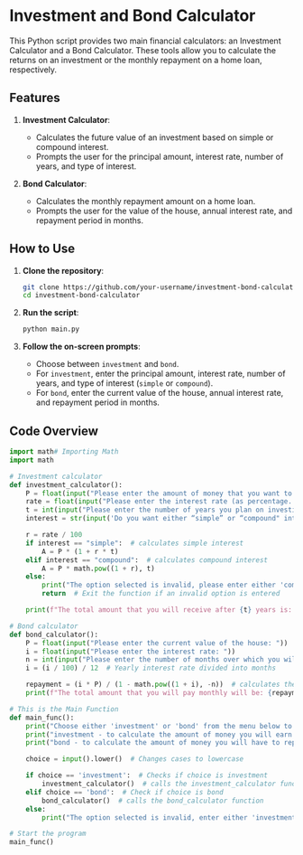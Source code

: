 
# Investment and Bond Calculator

This Python script provides two main financial calculators: an Investment Calculator and a Bond Calculator. These tools allow you to calculate the returns on an investment or the monthly repayment on a home loan, respectively.

## Features

1. **Investment Calculator**:
    - Calculates the future value of an investment based on simple or compound interest.
    - Prompts the user for the principal amount, interest rate, number of years, and type of interest.

2. **Bond Calculator**:
    - Calculates the monthly repayment amount on a home loan.
    - Prompts the user for the value of the house, annual interest rate, and repayment period in months.

## How to Use

1. **Clone the repository**:
    ```bash
    git clone https://github.com/your-username/investment-bond-calculator.git
    cd investment-bond-calculator
    ```

2. **Run the script**:
    ```bash
    python main.py
    ```

3. **Follow the on-screen prompts**:
    - Choose between `investment` and `bond`.
    - For `investment`, enter the principal amount, interest rate, number of years, and type of interest (`simple` or `compound`).
    - For `bond`, enter the current value of the house, annual interest rate, and repayment period in months.

## Code Overview

```python
import math# Importing Math
import math

# Investment calculator
def investment_calculator():
    P = float(input("Please enter the amount of money that you want to deposit / invest: "))  # ‘P’ is the amount that the user deposits.
    rate = float(input("Please enter the interest rate (as percentage. NB! only enter the number): "))  # ‘r’ is the interest entered divided by 100, e.g. if 8% is entered, then r is 0.08.
    t = int(input("Please enter the number of years you plan on investing for: "))  # ‘t’ is the number of years that the money is being invested for.
    interest = str(input('Do you want either “simple” or “compound" interest? ')).lower()

    r = rate / 100
    if interest == "simple":  # calculates simple interest
        A = P * (1 + r * t)
    elif interest == "compound":  # calculates compound interest
        A = P * math.pow((1 + r), t)
    else:
        print("The option selected is invalid, please enter either 'compound' or 'simple'")
        return  # Exit the function if an invalid option is entered

    print(f"The total amount that you will receive after {t} years is: {A}")  # The variables in {} will be formatted and read as strings

# Bond calculator
def bond_calculator():
    P = float(input("Please enter the current value of the house: "))
    i = float(input("Please enter the interest rate: "))
    n = int(input("Please enter the number of months over which you will repay the bond: "))
    i = (i / 100) / 12  # Yearly interest rate divided into months

    repayment = (i * P) / (1 - math.pow((1 + i), -n))  # calculates the monthly repayment
    print(f"The total amount that you will pay monthly will be: {repayment}")  # The variables in {} will be formatted and read as strings

# This is the Main Function
def main_func():
    print("Choose either 'investment' or 'bond' from the menu below to proceed:")  # Prompt user to choose between the two options
    print("investment - to calculate the amount of money you will earn on interest.")  # Explains what is investment
    print("bond - to calculate the amount of money you will have to repay on a home loan.")  # Explains what is a bond

    choice = input().lower()  # Changes cases to lowercase

    if choice == 'investment':  # Checks if choice is investment
        investment_calculator()  # calls the investment_calculator function
    elif choice == 'bond':  # Check if choice is bond
        bond_calculator()  # calls the bond_calculator function
    else:
        print("The option selected is invalid, enter either 'investment' or 'bond'")  # Return this message if choice entered is invalid

# Start the program
main_func()
